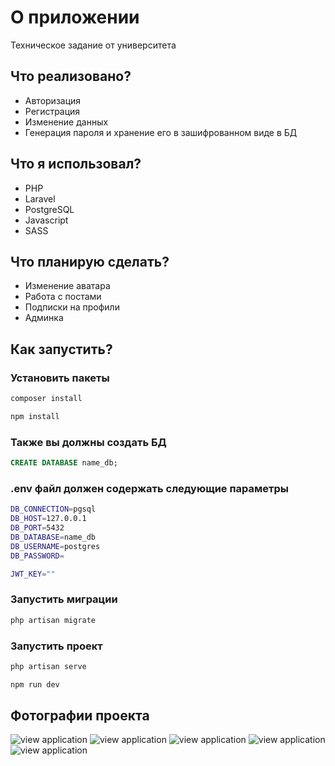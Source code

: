 # О приложении

Техническое задание от университета

## Что реализовано?

-   Авторизация
-   Регистрация
-   Изменение данных
-   Генерация пароля и хранение его в зашифрованном виде в БД

## Что я использовал?

-   PHP
-   Laravel
-   PostgreSQL
-   Javascript
-   SASS

## Что планирую сделать?

-   Изменение аватара
-   Работа с постами
-   Подписки на профили
-   Админка

## Как запустить?

### Установить пакеты

```bash
composer install
```

```bash
npm install
```

### Также вы должны создать БД

```sql
CREATE DATABASE name_db;
```

### .env файл должен содержать следующие параметры

```bash
DB_CONNECTION=pgsql
DB_HOST=127.0.0.1
DB_PORT=5432
DB_DATABASE=name_db
DB_USERNAME=postgres
DB_PASSWORD=

JWT_KEY=""
```

### Запустить миграции

```bash
php artisan migrate
```

### Запустить проект

```bash
php artisan serve
```

```bash
npm run dev
```

## Фотографии проекта

![view application](https://sun9-23.userapi.com/impg/mm2m9VGVUFR8ys6ovWnqsPwD2GK9Zin_H0kNGQ/m4Ks8cGOghI.jpg?size=1463x819&quality=96&sign=3efe61ab7492254df02a2e2c08e4ad3c&type=album)
![view application](https://sun9-19.userapi.com/impg/Al3cPHkXJkn_5oE1zoKMfP_VWe3JgmisznyNfg/ibkRozX1iD8.jpg?size=1920x1080&quality=96&sign=d92095b2850e745b27596a9ebaf3d9e7&type=album)
![view application](https://sun7-13.userapi.com/impg/pVEbPtv8OozrBIqMZ9fkdOoB4hEyhOxZtUCpJg/xiZs8Kb_D-I.jpg?size=1459x822&quality=96&sign=4009d9021b56975dd4abf34ae6c5c3b3&type=album)
![view application](https://sun7-24.userapi.com/impg/vzzbFdsgKAIzqTdQKNyhAQY6LfshhreDMYjxLg/gEMG_1dSD6c.jpg?size=1463x823&quality=95&sign=95e276ba697b1fb09d15c1ded34829bb&c_uniq_tag=sOmq2ELyRHFrOTOJZfQY0YkRlllddmo2jV0OJ8TDWt0&type=album)
![view application](https://sun9-66.userapi.com/impg/GhB25SBwwKvUCthujEqX-zsfMnqmTAnkrvsRdQ/t0nY9iFtTro.jpg?size=1463x823&quality=95&sign=db4a0b5d1ada40fe5b9966142a9d04e8&c_uniq_tag=3hRL-H5YL6gRdf0YOlYPID0ZgDIVhdbTPV6TCDRi5W4&type=album)
